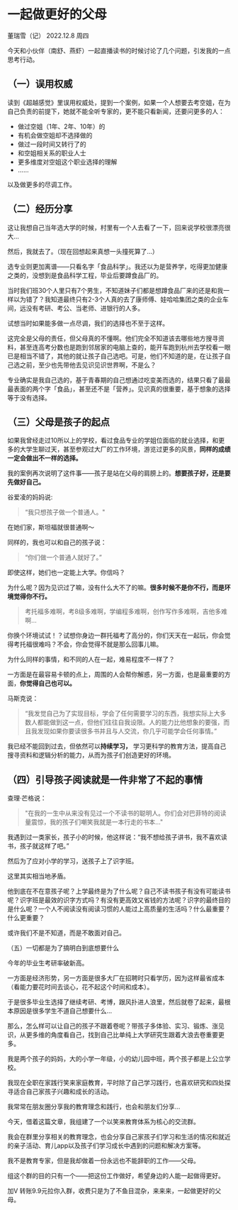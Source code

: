 # 一起做更好的父母
董瑞雪（记） 2022.12.8 周四

今天和小伙伴（南舒、燕虾）一起直播读书的时候讨论了几个问题，引发我的一点思考行动。

## （一）误用权威

读到《超越感觉》里误用权威处，提到一个案例，如果一个人想要去考空姐，在为自己负责的前提下，她就不能全听专家的，更不能只看新闻，还要问更多的人：

- 做过空姐（1年、2年、10年）的
- 有机会做空姐却不选择做的
- 做过一段时间又转行了的
- 和空姐相关系的职业人士
- 更多维度对空姐这个职业选择的理解
- ……

以及做更多的尽调工作。

## （二）经历分享

这让我想自己当年选大学的时候，村里有一个人去看了一下，回来说学校很漂亮很大…

然后，我就去了。（现在回想起来真想一头撞死算了…）

选专业则更加离谱——只看名字「食品科学」。我还以为是营养学，吃得更加健康之类的，没想到是食品科学工程，毕业后要蹲食品厂的。

当时我们班30个人里只有7个男生，不知道妹子们都是想蹲食品厂来的还是和我一样以为错了？我知道最终只有2-3个人真的去了康师傅、娃哈哈集团之类的企业车间，远没有考研、考公、当老师、进银行的人多。

试想当时如果能多做一点尽调，我们的选择也不至于这样。

这完全是父母的责任，但父母真的不懂啊。他们完全不知道该去哪些地方搜寻资料，甚至连高考分数也是跑到邻居家的电脑上查的，能开车跑到杭州去学校看一眼已是相当不错了，其他的就让孩子自己选吧。可是，他们不知道的是，在让孩子自己选之前，至少也先带他去见识见识世界啊，不是么？

专业确实是我自己选的，基于青春期的自己想通过吃变美而选的，结果只看了最最最表面的两个字「食品」，甚至还不是「营养」。见识真的很重要，基于想象的选择等于没有选择。


## （三）父母是孩子的起点

如果我曾经走过10所以上的学校，看过食品专业的学姐位面临的就业选择，和更多的大学生聊过天，甚至参观过大厂的工作环境，游览过更多的风景，**同样的成绩一定会做出不一样的选择。**

我的案例再次说明了这件事——孩子是站在父母的肩膀上的。**想要孩子好，还是要先做好自己。**

谷爱凌的妈妈说:
>“我只想孩子做一个普通人。"

在她们家，斯坦福就很普通啊～

同样的，我也可以和自己的孩子说：

>“你们做一个普通人就好了。”

即使这样，她们也一定能上大学。你信吗？

为什么呢？因为见识过了嘛，没有什么大不了的嘛。**很多时候不是你不行，而是环境觉得你不行。** 

>考托福多难啊，考8级多难啊，学编程多难啊，创作写作多难啊，吉他多难啊…

你换个环境试试！？试想你身边一群托福考了高分的，你们天天在一起玩，你会觉得考托福很难吗？不会，你会觉得不就是那么回事儿嘛。

为什么同样的事情，和不同的人在一起，难易程度不一样了？

一方面是在最容易卡顿的点上，周围的人会帮你解惑，另一方面，也是最重要的方面，**你觉得自己也可以。**

马斯克说：

>“我发觉自己为了实现目标，学会了任何需要学习的东西，我想实际上大多数人都能做到这一点，但他们往往自我设限。人的能力比他想象的要强，而且我发现如果你要读很多书并且与人交流，你几乎可能学会任何事情。”


我已经不能回到过去，但依然可以**持续学习，** 学习更科学的教育方法，提高自己搜寻资料和逻辑分析的能力，从而为孩子们创造更好的环境。


## （四）引导孩子阅读就是一件非常了不起的事情

查理·芒格说：
>"在我的一生中从来没有见过一个不读书的聪明人。你们会对巴菲特的阅读量震惊，我的孩子们嘲笑我就是一本行走的书本…"

我遇到过一类家长，孩子小的时候，他这样说：“我不想给孩子讲书，我不喜欢读书，孩子就这样了吧。”

然后为了应对小学的学习，送孩子上了识字班。

这里其实相当地矛盾。

他到底在不在意孩子呢？上学最终是为了什么呢？自己不读书孩子有没有可能读书呢？识字班是最效的识字方式吗？有没有更高效又省钱的方法呢？识字的最终目的是什么呢？一个人不阅读没有阅读习惯的人能过上高质量的生活吗？什么最重要？什么更重要？

或许我们不是不知道，而是不敢面对自己。


（五）一切都是为了搞明白到底想要什么

今年的毕业生考研率破新高。

一方面是经济形势，另一方面是很多大厂在招聘时只看学历，因为这样最省成本（看能力要花时间去谈心，花不起这个时间和成本）。

于是很多毕业生选择了继续考研、考博，跟风扑进人浪里，然后就卷了起来，最根本原因是很多学生不道自己想要什么…

那么，怎么样可以让自己的孩子不跟着卷呢？带孩子多体验、实习、锻炼、涨见识，从更多维的角度看自己，找到自己比单纯上大学研究生跟着大浪去卷重要更多。



我是两个孩子的妈妈，大的小学一年级，小的幼儿园中班，两个孩子都是上公立学校。

我现在全职在家践行笑来家庭教育，平时除了自己学习践行，也喜欢研究和四处探寻适合自己家孩子兴趣和成长的活动。

我常常在朋友圈分享我的教育理念和践行，也会和朋友们分享…

今天，借着这篇文章，我组建了一个以笑来教育体系为核心的交流群。

我会在群里分享相关的教育理念，也会分享自己家孩子们学习和生活的情况和就近的亲子活动、育儿app以及孩子们学习成长中遇到的问题和解决方案等。

我不是教育专家，但是我却做着一份永远也不能辞职的工作——父母。

组这个群的目的只有一个——把这份工作做好，希望身边的人能一起做得更好。


加V 转账9.9元拉你入群，收费只是为了不鱼目混杂，来来来，一起做更好的父母。









<!---
dongruixue/dongruixue is a ✨ special ✨ repository because its `README.md` (this file) appears on your GitHub profile.
You can click the Preview link to take a look at your changes.
--->
